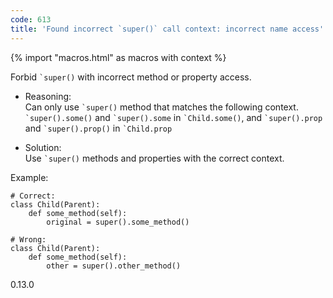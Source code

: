 ```yaml
---
code: 613
title: 'Found incorrect `super()` call context: incorrect name access'
---
```


{% import "macros.html" as macros with context %}

Forbid `` `super() `` with incorrect method or property access.

  - Reasoning:  
    Can only use `` `super() `` method that matches the following
    context. `` `super().some() `` and `` `super().some `` in
    `` `Child.some() ``, and `` `super().prop `` and
    `` `super().prop() `` in `` `Child.prop ``

  - Solution:  
    Use `` `super() `` methods and properties with the correct context.

Example:

    # Correct:
    class Child(Parent):
        def some_method(self):
            original = super().some_method()
    
    # Wrong:
    class Child(Parent):
        def some_method(self):
            other = super().other_method()

<div class="versionadded">

0.13.0

</div>